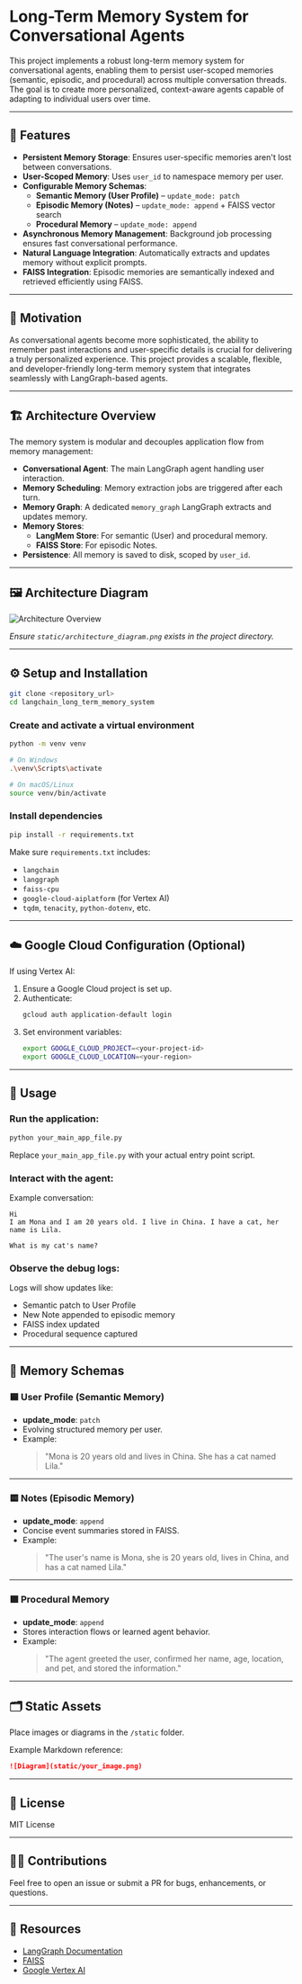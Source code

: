 # Long-Term Memory System for Conversational Agents

This project implements a robust long-term memory system for conversational agents, enabling them to persist user-scoped memories (semantic, episodic, and procedural) across multiple conversation threads. The goal is to create more personalized, context-aware agents capable of adapting to individual users over time.

---

## 🚀 Features

- **Persistent Memory Storage**: Ensures user-specific memories aren't lost between conversations.
- **User-Scoped Memory**: Uses `user_id` to namespace memory per user.
- **Configurable Memory Schemas**:
  - **Semantic Memory (User Profile)** – `update_mode: patch`
  - **Episodic Memory (Notes)** – `update_mode: append` + FAISS vector search
  - **Procedural Memory** – `update_mode: append`
- **Asynchronous Memory Management**: Background job processing ensures fast conversational performance.
- **Natural Language Integration**: Automatically extracts and updates memory without explicit prompts.
- **FAISS Integration**: Episodic memories are semantically indexed and retrieved efficiently using FAISS.

---

## 🎯 Motivation

As conversational agents become more sophisticated, the ability to remember past interactions and user-specific details is crucial for delivering a truly personalized experience. This project provides a scalable, flexible, and developer-friendly long-term memory system that integrates seamlessly with LangGraph-based agents.

---

## 🏗️ Architecture Overview

The memory system is modular and decouples application flow from memory management:

- **Conversational Agent**: The main LangGraph agent handling user interaction.
- **Memory Scheduling**: Memory extraction jobs are triggered after each turn.
- **Memory Graph**: A dedicated `memory_graph` LangGraph extracts and updates memory.
- **Memory Stores**:
  - **LangMem Store**: For semantic (User) and procedural memory.
  - **FAISS Store**: For episodic Notes.
- **Persistence**: All memory is saved to disk, scoped by `user_id`.

---

## 🖼️ Architecture Diagram

![Architecture Overview](static/architecture_diagram.png)

*Ensure `static/architecture_diagram.png` exists in the project directory.*

---

## ⚙️ Setup and Installation

```bash
git clone <repository_url>
cd langchain_long_term_memory_system
```

### Create and activate a virtual environment

```bash
python -m venv venv

# On Windows
.\venv\Scripts\activate

# On macOS/Linux
source venv/bin/activate
```

### Install dependencies

```bash
pip install -r requirements.txt
```

Make sure `requirements.txt` includes:
- `langchain`
- `langgraph`
- `faiss-cpu`
- `google-cloud-aiplatform` (for Vertex AI)
- `tqdm`, `tenacity`, `python-dotenv`, etc.

---

## ☁️ Google Cloud Configuration (Optional)

If using Vertex AI:
1. Ensure a Google Cloud project is set up.
2. Authenticate:
   ```bash
   gcloud auth application-default login
   ```
3. Set environment variables:
   ```bash
   export GOOGLE_CLOUD_PROJECT=<your-project-id>
   export GOOGLE_CLOUD_LOCATION=<your-region>
   ```

---

## 🧪 Usage

### Run the application:

```bash
python your_main_app_file.py
```

Replace `your_main_app_file.py` with your actual entry point script.

### Interact with the agent:

Example conversation:
```text
Hi
I am Mona and I am 20 years old. I live in China. I have a cat, her name is Lila.

What is my cat's name?
```

### Observe the debug logs:

Logs will show updates like:
- Semantic patch to User Profile
- New Note appended to episodic memory
- FAISS index updated
- Procedural sequence captured

---

## 🧠 Memory Schemas

### 🟦 User Profile (Semantic Memory)
- **update_mode**: `patch`
- Evolving structured memory per user.
- Example:
  > "Mona is 20 years old and lives in China. She has a cat named Lila."

---

### 🟨 Notes (Episodic Memory)
- **update_mode**: `append`
- Concise event summaries stored in FAISS.
- Example:
  > "The user's name is Mona, she is 20 years old, lives in China, and has a cat named Lila."

---

### 🟩 Procedural Memory
- **update_mode**: `append`
- Stores interaction flows or learned agent behavior.
- Example:
  > "The agent greeted the user, confirmed her name, age, location, and pet, and stored the information."

---

## 🗂️ Static Assets

Place images or diagrams in the `/static` folder.

Example Markdown reference:
```markdown
![Diagram](static/your_image.png)
```

---

## 📄 License

MIT License

---

## 🙋‍♀️ Contributions

Feel free to open an issue or submit a PR for bugs, enhancements, or questions.

---

## 🔗 Resources

- [LangGraph Documentation](https://docs.langgraph.dev/)
- [FAISS](https://github.com/facebookresearch/faiss)
- [Google Vertex AI](https://cloud.google.com/vertex-ai)